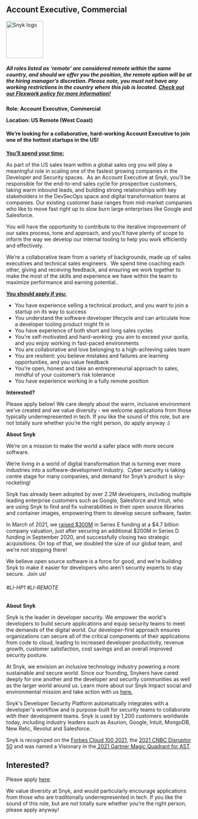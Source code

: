 Account Executive, Commercial 
---

<img src="https://res.cloudinary.com/snyk/image/upload/v1537345894/press-kit/brand/logo-black.png" width="100" alt="Snyk logo" />

<h5><span data-sheets-formula-bar-text-style="font-size:13px;color:#000000;font-weight:normal;text-decoration:none;font-family:'Arial';font-style:normal;text-decoration-skip-ink:none;">All roles listed as ‘remote’ are considered remote within the same country, and should we offer you the position, the remote option will be at the hiring manager’s discretion. Please note, you must not have any working restrictions in the country where this job is located. </span><a href="https://snyk.io/blog/introducing-flex-work-the-future-of-work-at-snyk/" target="_blank" data-sheets-formula-bar-text-link="https://snyk.io/blog/introducing-flex-work-the-future-of-work-at-snyk/" data-sheets-formula-bar-text-style="font-size:13px;color:#1155cc;font-weight:normal;text-decoration:underline;font-family:''Arial'';font-style:normal;text-decoration-skip-ink:none;">Check out our Flexwork policy for more information!</a></h5>
<p><strong>Role: Account Executive, Commercial</strong></p>
<p><strong>Location: US Remote (West Coast)</strong></p>
<h4><strong>We’re looking for a collaborative, hard-working Account Executive to join one of the hottest startups in the US!</strong></h4>
<p><span style="text-decoration: underline;"><strong>You’ll spend your time:</strong></span></p>
<p><span style="font-weight: 400;">As part of the US sales team within a global sales org you will play a meaningful role in scaling one of the fastest growing companies in the Developer and Security spaces.&nbsp; As an Account Executive at Snyk, you’ll be responsible for the end-to-end sales cycle for prospective customers, taking warm inbound leads, and building strong relationships with key stakeholders in the DevSecOps space and digital transformation teams at companies. Our existing customer base ranges from mid-market companies who like to move fast right up to slow burn large enterprises like Google and Salesforce.</span></p>
<p><span style="font-weight: 400;">You will have the opportunity to contribute to the iterative improvement of our sales process, tone and approach, and you’ll have plenty of scope to inform the way we develop our internal tooling to help you work efficiently and effectively.</span></p>
<p><span style="font-weight: 400;">We’re a collaborative team from a variety of backgrounds, made up of sales executives and technical sales engineers.&nbsp; We spend time coaching each other, giving and receiving feedback, and ensuring we work together to make the most of the skills and experience we have within the team to maximize performance and earning potential..&nbsp;&nbsp;&nbsp;&nbsp;</span></p>
<p><span style="text-decoration: underline;"><strong>You should apply if you:</strong></span></p>
<ul>
<li style="font-weight: 400;"><span style="font-weight: 400;">You have experience selling a technical product, and you want to join a startup on its way to success</span></li>
<li style="font-weight: 400;"><span style="font-weight: 400;">You understand the software developer lifecycle and can articulate how a developer tooling product might fit in</span></li>
<li style="font-weight: 400;"><span style="font-weight: 400;">You have experience of both short and long sales cycles</span></li>
<li style="font-weight: 400;"><span style="font-weight: 400;">You’re self-motivated and hard-working: you aim to exceed your quota, and you enjoy working in fast-paced environments</span></li>
<li style="font-weight: 400;"><span style="font-weight: 400;">You are collaborative and love belonging to a high-achieving sales team</span></li>
<li style="font-weight: 400;"><span style="font-weight: 400;">You are resilient: you believe mistakes and failures are learning opportunities, and you value feedback</span></li>
<li style="font-weight: 400;"><span style="font-weight: 400;">You’re open, honest and take an entrepreneurial approach to sales, mindful of your customer’s risk tolerance</span></li>
<li style="font-weight: 400;"><span style="font-weight: 400;">You have experience working in a fully remote position</span></li>
</ul>
<p><strong>Interested?</strong></p>
<p><span style="font-weight: 400;">Please apply below! We care deeply about the warm, inclusive environment we’ve created and we value diversity - we welcome applications from those typically underrepresented in tech. If you like the sound of this role, but are not totally sure whether you’re the right person, do apply anyway :)</span></p>
<p class="p1"><span class="s1"><strong>About Snyk</strong></span></p>
<p><span style="font-weight: 400;">We’re on a mission to make the world a safer place with more secure software.</span></p>
<p><span style="font-weight: 400;">We’re living in a world of digital transformation that is turning ever more industries into a software-development industry.&nbsp; Cyber security is taking centre stage for many companies, and demand for Snyk’s product is sky-rocketing!&nbsp;&nbsp;</span></p>
<p><span style="font-weight: 400;">Snyk has already been adopted by over 2.2M developers, including multiple leading enterprise customers such as Google, Salesforce and Intuit, who are using Snyk to find and fix vulnerabilities in their open source libraries and container images, empowering them to develop secure software, faster.</span></p>
<p><span style="font-weight: 400;">In March of 2021, we <a href="https://snyk.io/news/snyk-advances-developer-first-security-with-series-e-investment/" target="_blank">raised $300M</a> in Series E funding at a $4.7 billion company valuation, just after securing an additional $200M in Series D funding in September 2020, and successfully closing two strategic acquisitions. On top of that, we doubled the size of our global team, and we’re not stopping there!&nbsp;&nbsp;</span></p>
<p><span style="font-weight: 400;">We believe open source software is a force for good, and we’re building Snyk to make it easier for developers who aren’t security experts to stay secure.&nbsp; Join us!</span></p>
<h6><em>#LI-HP1 #LI-REMOTE</em></h6><div class="content-conclusion"><p><strong>About Snyk</strong></p>
<p><span style="font-weight: 400;">Snyk is the leader in developer security. We empower the world's developers to build secure applications and equip security teams to meet the demands of the digital world. Our developer-first approach ensures organizations can secure all of the critical components of their applications from code to cloud, leading to increased developer productivity, revenue growth, customer satisfaction, cost savings and an overall improved security posture.&nbsp;</span></p>
<p><span style="font-weight: 400;">At Snyk, we envision an inclusive technology industry powering a more sustainable and secure world.</span> <span style="font-weight: 400;">Since our founding, Snykers have cared deeply for one another and the developer and security communities as well as the larger world around us. Learn more about our Snyk Impact social and environmental mission and take action with us </span><a href="https://snyk.io/about/snyk-impact/"><span style="font-weight: 400;">here.</span></a></p>
<p><span style="font-weight: 400;">Snyk's Developer Security Platform automatically integrates with a developer's workflow and is purpose-built for security teams to collaborate with their development teams. Snyk is used by 1,200 customers worldwide today, including industry leaders such as Asurion, Google, Intuit, MongoDB, New Relic, Revolut and Salesforce.</span></p>
<p><span style="font-weight: 400;">Snyk is recognized on the </span><a href="https://www.forbes.com/cloud100/#6f24b5ba5f94"><span style="font-weight: 400;">Forbes Cloud 100 2021</span></a><span style="font-weight: 400;">, the </span><a href="https://www.cnbc.com/2021/05/25/these-are-the-2021-cnbc-disruptor-50-companies.html"><span style="font-weight: 400;">2021 CNBC Disruptor 50</span></a><span style="font-weight: 400;"> and was named a Visionary in the</span><a href="https://snyk.io/blog/snyk-visionary-2021-gartner-magic-quadrant-for-ast/"><span style="font-weight: 400;"> 2021 Gartner Magic Quadrant for AST</span></a><span style="font-weight: 400;">.</span></p></div>

Interested?
---

Please apply [here](https://boards.greenhouse.io/snyk/jobs/5598574002#app).

We value diversity at Snyk, and would particularly encourage applications from those who are traditionally underrepresented in tech.
If you like the sound of this role, but are not totally sure whether you’re the right person, please apply anyway!
